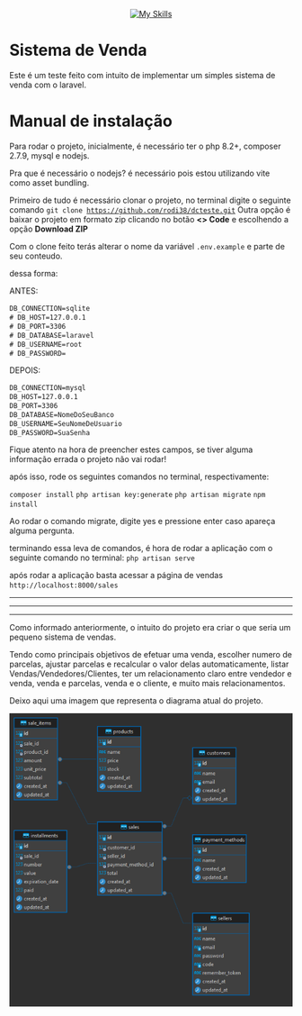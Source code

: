 <div align="center">

[![My Skills](https://skillicons.dev/icons?i=laravel,php,js,bootstrap,mysql)](https://skillicons.dev)

</div>

# Sistema de Venda

Este é um teste feito com intuito de implementar um simples sistema de venda com o laravel.

# Manual de instalação

Para rodar o projeto, inicialmente, é necessário ter o php 8.2+, composer 2.7.9, mysql e nodejs.

Pra que é necessário o nodejs? é necessário pois estou utilizando vite como asset bundling.

Primeiro de tudo é necessário clonar o projeto, no terminal digite o seguinte comando <code>git clone https://github.com/rodi38/dcteste.git</code>
Outra opção é baixar o projeto em formato zip clicando no botão <b><> Code</b> e escolhendo a opção <b>Download ZIP</b>

Com o clone feito terás alterar o nome da variável <code>.env.example</code> e parte de seu conteudo.

dessa forma:

ANTES:

```
DB_CONNECTION=sqlite
# DB_HOST=127.0.0.1
# DB_PORT=3306
# DB_DATABASE=laravel
# DB_USERNAME=root
# DB_PASSWORD=
```

DEPOIS:

```
DB_CONNECTION=mysql
DB_HOST=127.0.0.1
DB_PORT=3306
DB_DATABASE=NomeDoSeuBanco
DB_USERNAME=SeuNomeDeUsuario
DB_PASSWORD=SuaSenha
```

Fique atento na hora de preencher estes campos, se tiver alguma informação errada o projeto não vai rodar!

após isso, rode os seguintes comandos no terminal, respectivamente:

<code>composer install</code>
<code>php artisan key:generate</code>
<code>php artisan migrate</code>
<code>npm install</code>

Ao rodar o comando migrate, digite yes e pressione enter caso apareça alguma pergunta.

terminando essa leva de comandos, é hora de rodar a aplicação com o seguinte comando no terminal: <code>php artisan serve</code>

após rodar a aplicação basta acessar a página de vendas <code>http://localhost:8000/sales</code>

<hr>

<hr>

<hr>

Como informado anteriormente, o intuito do projeto era criar o que seria um pequeno sistema de vendas.

Tendo como principais objetivos de efetuar uma venda, escolher numero de parcelas, ajustar parcelas e recalcular o valor delas automaticamente, listar Vendas/Vendedores/Clientes, ter um relacionamento claro entre vendedor e venda, venda e parcelas, venda e o cliente, e muito mais relacionamentos.

Deixo aqui uma imagem que representa o diagrama atual do projeto.

![alt text](diagram.png)
